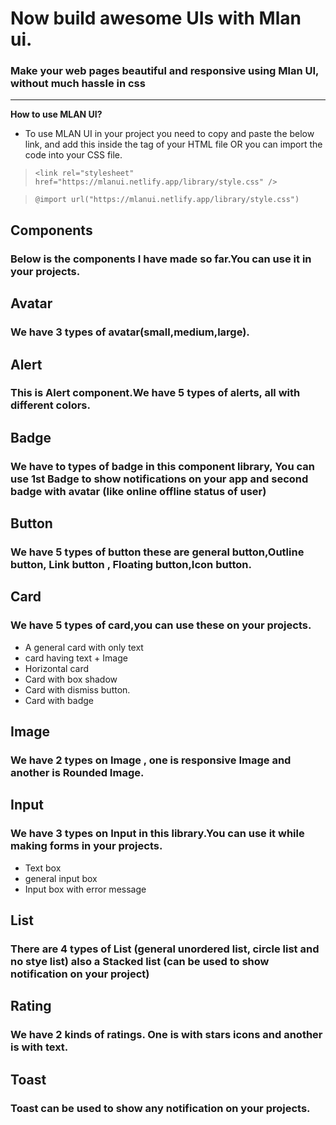 # Now build awesome UIs  with Mlan ui.

### Make your web pages beautiful and responsive using Mlan UI, without much hassle in css
---
**How to use MLAN UI?** 
- To use MLAN UI in your project you need to copy and paste the below link, and add this inside the <head> tag of your HTML file OR you can import the code into your CSS file.

> `<link rel="stylesheet" href="https://mlanui.netlify.app/library/style.css" />`

> `@import url("https://mlanui.netlify.app/library/style.css")`

## Components

### Below is the components I have made so far.You can use it in your projects.

## Avatar
### We have 3 types of avatar(small,medium,large).
## Alert
### This is Alert component.We have 5 types of alerts, all with different colors.

## Badge
### We have to types of badge in this component library, You can use 1st Badge to show notifications on your app and second badge with avatar (like online offline status of user)
## Button
### We have 5 types of button these are general button,Outline button, Link button , Floating button,Icon button.

## Card
### We have 5 types of card,you can use these on your projects. 
- A general card with only text 
- card having  text + Image
- Horizontal card
- Card with box shadow
- Card with dismiss button.
- Card with badge

## Image
### We have 2 types on Image , one is responsive Image and another is Rounded Image.

## Input
### We have 3 types on Input in this library.You can use it while making forms in your projects.

- Text box 
- general input box 
- Input box with error message

## List
### There are 4 types of List (general unordered list, circle list and no stye list) also a Stacked list (can be used to show notification on your project)

## Rating
### We have 2 kinds of ratings. One is with stars icons and another is with text.

## Toast
### Toast can be used to show any notification on your projects.